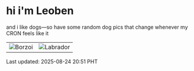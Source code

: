 # hi i'm Leoben

and i like dogs—so have some random dog pics that change whenever my CRON feels like it

|  |  |
|--------|----------|
| ![Borzoi](https://random-dog-vercel.vercel.app/api/random-borzoi?v=1756039892) | ![Labrador](https://random-dog-vercel.vercel.app/api/random-labrador?v=1756039892) |

Last updated: 2025-08-24 20:51 PHT

